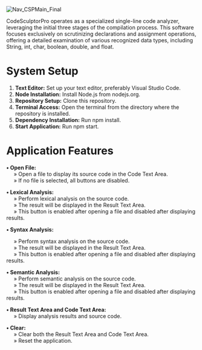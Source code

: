 
![Nav_CSPMain_Final](https://github.com/SG-Hangaan/CodeSculptorPro/assets/127215110/5ed5af00-2d4a-469c-9ccf-1428281a7502)

CodeSculptorPro operates as a specialized single-line code analyzer, leveraging the initial three stages of the compilation process. This software focuses exclusively on scrutinizing declarations and assignment operations, offering a detailed examination of various recognized data types, including String, int, char, boolean, double, and float.


# System Setup

1. **Text Editor:**
Set up your text editor, preferably Visual Studio Code.
2. **Node Installation:**
Install Node.js from nodejs.org.
3. **Repository Setup:**
Clone this repository.
4. **Terminal Access:**
Open the terminal from the directory where the repository is installed.
5. **Dependency Installation:**
Run npm install.
6. **Start Application:**
Run npm start.

# Application Features

**• Open File:** <br>
&nbsp;&nbsp;&nbsp;&nbsp; » Open a file to display its source code in the Code Text Area. <br>
&nbsp;&nbsp;&nbsp;&nbsp; » If no file is selected, all buttons are disabled. <br>
  
**• Lexical Analysis:** <br>
&nbsp;&nbsp;&nbsp;&nbsp; » Perform lexical analysis on the source code. <br>
&nbsp;&nbsp;&nbsp;&nbsp; » The result will be displayed in the Result Text Area. <br>
&nbsp;&nbsp;&nbsp;&nbsp; » This button is enabled after opening a file and disabled after displaying results. <br>

**• Syntax Analysis:** <br>

&nbsp;&nbsp;&nbsp;&nbsp; » Perform syntax analysis on the source code. <br>
&nbsp;&nbsp;&nbsp;&nbsp; » The result will be displayed in the Result Text Area. <br>
&nbsp;&nbsp;&nbsp;&nbsp; » This button is enabled after opening a file and disabled after displaying results. <br>

**• Semantic Analysis:** <br>
&nbsp;&nbsp;&nbsp;&nbsp; » Perform semantic analysis on the source code. <br>
&nbsp;&nbsp;&nbsp;&nbsp; » The result will be displayed in the Result Text Area. <br> 
&nbsp;&nbsp;&nbsp;&nbsp; » This button is enabled after opening a file and disabled after displaying results. <br>

**• Result Text Area and Code Text Area:** <br>
&nbsp;&nbsp;&nbsp;&nbsp; » Display analysis results and source code. <br>

**• Clear:** <br>
&nbsp;&nbsp;&nbsp;&nbsp; » Clear both the Result Text Area and Code Text Area. <br>
&nbsp;&nbsp;&nbsp;&nbsp; » Reset the application. <br>







